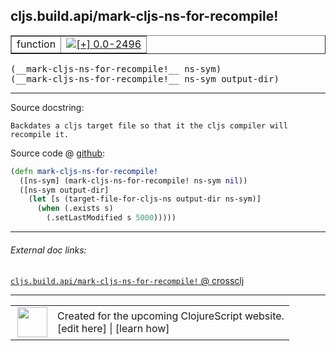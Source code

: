 ## cljs.build.api/mark-cljs-ns-for-recompile!



 <table border="1">
<tr>
<td>function</td>
<td><a href="https://github.com/cljsinfo/cljs-api-docs/tree/0.0-2496"><img valign="middle" alt="[+] 0.0-2496" title="Added in 0.0-2496" src="https://img.shields.io/badge/+-0.0--2496-lightgrey.svg"></a> </td>
</tr>
</table>


 <samp>
(__mark-cljs-ns-for-recompile!__ ns-sym)<br>
</samp>
 <samp>
(__mark-cljs-ns-for-recompile!__ ns-sym output-dir)<br>
</samp>

---





Source docstring:

```
Backdates a cljs target file so that it the cljs compiler will recompile it.
```


Source code @ [github](https://github.com/clojure/clojurescript/blob/r1.7.28/src/main/clojure/cljs/build/api.clj#L41-L47):

```clj
(defn mark-cljs-ns-for-recompile!
  ([ns-sym] (mark-cljs-ns-for-recompile! ns-sym nil))
  ([ns-sym output-dir]
    (let [s (target-file-for-cljs-ns output-dir ns-sym)]
      (when (.exists s)
        (.setLastModified s 5000)))))
```

<!--
Repo - tag - source tree - lines:

 <pre>
clojurescript @ r1.7.28
└── src
    └── main
        └── clojure
            └── cljs
                └── build
                    └── <ins>[api.clj:41-47](https://github.com/clojure/clojurescript/blob/r1.7.28/src/main/clojure/cljs/build/api.clj#L41-L47)</ins>
</pre>

-->

---



###### External doc links:

[`cljs.build.api/mark-cljs-ns-for-recompile!` @ crossclj](http://crossclj.info/fun/cljs.build.api/mark-cljs-ns-for-recompile%21.html)<br>

---

 <table>
<tr><td>
<img valign="middle" align="right" width="48px" src="http://i.imgur.com/Hi20huC.png">
</td><td>
Created for the upcoming ClojureScript website.<br>
[edit here] | [learn how]
</td></tr></table>

[edit here]:https://github.com/cljsinfo/cljs-api-docs/blob/master/cljsdoc/cljs.build.api/mark-cljs-ns-for-recompileBANG.cljsdoc
[learn how]:https://github.com/cljsinfo/cljs-api-docs/wiki/cljsdoc-files

<!--

This information was too distracting to show to readers, but I'll leave it
commented here since it is helpful to:

- pretty-print the data used to generate this document
- and show how to retrieve that data



The API data for this symbol:

```clj
{:ns "cljs.build.api",
 :name "mark-cljs-ns-for-recompile!",
 :signature ["[ns-sym]" "[ns-sym output-dir]"],
 :history [["+" "0.0-2496"]],
 :type "function",
 :full-name-encode "cljs.build.api/mark-cljs-ns-for-recompileBANG",
 :source {:code "(defn mark-cljs-ns-for-recompile!\n  ([ns-sym] (mark-cljs-ns-for-recompile! ns-sym nil))\n  ([ns-sym output-dir]\n    (let [s (target-file-for-cljs-ns output-dir ns-sym)]\n      (when (.exists s)\n        (.setLastModified s 5000)))))",
          :title "Source code",
          :repo "clojurescript",
          :tag "r1.7.28",
          :filename "src/main/clojure/cljs/build/api.clj",
          :lines [41 47]},
 :full-name "cljs.build.api/mark-cljs-ns-for-recompile!",
 :docstring "Backdates a cljs target file so that it the cljs compiler will recompile it."}

```

Retrieve the API data for this symbol:

```clj
;; from Clojure REPL
(require '[clojure.edn :as edn])
(-> (slurp "https://raw.githubusercontent.com/cljsinfo/cljs-api-docs/catalog/cljs-api.edn")
    (edn/read-string)
    (get-in [:symbols "cljs.build.api/mark-cljs-ns-for-recompile!"]))
```

-->
